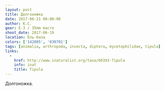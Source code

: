 ```yaml
---
layout: post
title: Долгоножка
date: 2017-06-21 00:00:00
author: К.С.
gear: E-3 / 35mm macro
shoot_date: 2017-06-19
location: Ёль-база
colors: ['142005', '030701']
tags: [animalia, arthropoda, insecta, diptera, mycetophilidae, tipula]
links:
  -
    href: http://www.inaturalist.org/taxa/60393-Tipula
    info: inat
    title: Tipula
---
```

Долгоножка.
